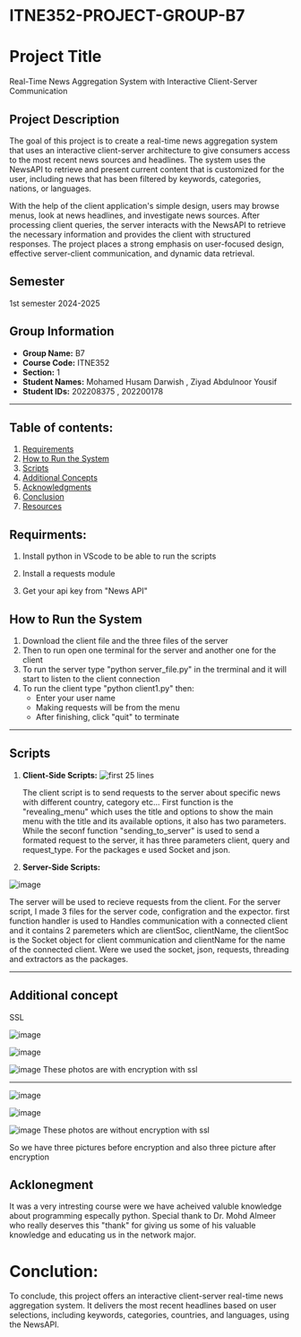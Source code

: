 # ITNE352-PROJECT-GROUP-B7

# Project Title
Real-Time News Aggregation System with Interactive Client-Server Communication

## Project Description
The goal of this project is to create a real-time news aggregation system that uses an interactive client-server architecture to give consumers access to the most recent news sources and headlines. The system uses the NewsAPI to retrieve and present current content that is customized for the user, including news that has been filtered by keywords, categories, nations, or languages.

With the help of the client application's simple design, users may browse menus, look at news headlines, and investigate news sources. After processing client queries, the server interacts with the NewsAPI to retrieve the necessary information and provides the client with structured responses. The project places a strong emphasis on user-focused design, effective server-client communication, and dynamic data retrieval.

## Semester
1st semester 2024-2025

## Group Information
- **Group Name:** B7
- **Course Code:** ITNE352
- **Section:** 1
- **Student Names:** Mohamed Husam Darwish , Ziyad Abdulnoor Yousif
- **Student IDs:** 202208375 ,  202200178 

---

## Table of contents:
1. [Requirements](#requirements)
2. [How to Run the System](#how-to-run-the-system)
3. [Scripts](#scripts)
4. [Additional Concepts](#additional-concepts)
5. [Acknowledgments](#acknowledgments)
6. [Conclusion](#conclusion)
7. [Resources](#resources-optional)

## Requirments: 
1. Install python in VScode to be able to run the scripts

2. Install a requests module

3. Get your api key from "News API"
   
## How to Run the System
1. Download the client file and the three files of the server
2. Then to run open one terminal for the server and another one for the client
3. To run the server type "python server_file.py" in the trerminal and it will start to listen to the client connection
4. To run the client type "python client1.py" then:
   - Enter your user name
   - Making requests will be from the menu
   - After finishing, click "quit" to terminate 
---

## Scripts

1. **Client-Side Scripts:**
   ![first 25 lines](https://github.com/user-attachments/assets/25f16d38-bf50-4451-8702-f93d3f33ceb2)

   The client script is to send requests to the server about specific news with different country, category etc... First function is the "revealing_menu" which 
   uses the title and options to show the main menu with the title and its available options, it also has two parameters. While the seconf function 
  "sending_to_server" is used to send a formated request to the server, it has three parameters client, query and request_type. For the packages e used Socket and 
   json. 

   
 
3. **Server-Side Scripts:**
   
![image](https://github.com/user-attachments/assets/bf96074c-08aa-4d69-b17d-0260e623a95a)

The server will be used to recieve requests from the client. For the server script, I made 3 files for the server code, configration and the expector. first function handler is used to Handles communication with a connected client and it contains 2 paremeters which are clientSoc, clientName, the clientSoc is the Socket object for client communication and clientName for the name of the connected client. Were we used the socket, json, requests, threading and extractors as the packages. 


---

## Additional concept
SSL

![image](https://github.com/user-attachments/assets/77ec45d2-57e8-440a-851e-de9d52eae4cc)

![image](https://github.com/user-attachments/assets/96a2d6ff-e3fc-4e20-8f47-96d72744e5a1)

![image](https://github.com/user-attachments/assets/b1d633fd-f288-481e-82bd-b44efb9e141b)
These photos are with encryption with ssl

------------------------------------------------------------------------------------------------

![image](https://github.com/user-attachments/assets/ea23acbf-f39f-47f7-a8b6-204c35c4e1b4)

![image](https://github.com/user-attachments/assets/4f975b27-1ad1-438e-ac41-5901344e98d7)

![image](https://github.com/user-attachments/assets/bff76282-bc69-4221-a5b4-4f9c7cb68df0)
These photos are without encryption with ssl


So we have three pictures before encryption
and also three picture after encryption




## Acklonegment
It was a very intresting course were we have acheived valuble knowledge about programming especally python. Special thank to Dr. Mohd Almeer who really deserves this "thank" for giving us some of his valuable knowledge and educating us in the network major.    

# Conclution:
To conclude, this project offers an interactive client-server real-time news aggregation system. It delivers the most recent headlines based on user selections, including keywords, categories, countries, and languages, using the NewsAPI.


